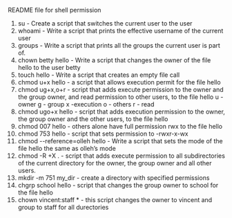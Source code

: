 README file for shell permission
1. su - Create a script that switches the current user to the user 
2. whoami - Write a script that prints the effective username of the current user
3. groups - Write a script that prints all the groups the current user is part of.
4. chown betty hello - Write a script that changes the owner of the file hello to the user betty
5. touch hello - Write a script that creates an empty file call
6. chmod u+x hello - a script that allows execution permit for the file hello
7. chmod ug+x,o+r - script that adds execute permission to the owner and the group owner, and read permission to other users, to the file hello u - owner g - group x -execution o - others r - read
8. chmod ugo+x hello - script that adds execution permission to the owner, the group owner and the other users, to the file hello
9. chmod 007 hello - others alone have full permission rwx to the file hello
10. chmod 753 hello - script that sets permission to -rwxr-x-wx
11. chmod --reference=olleh hello - Write a script that sets the mode of the file hello the same as olleh’s mode
12. chmod -R +X . - script that adds execute permission to all subdirectories of the current directory for the owner, the group owner and all other users.
12. mkdir -m 751 my_dir - create a directory with specified permissions
13. chgrp school hello - script that changes the group owner to school for the file hello
14. chown vincent:staff * - this script changes the owner to vincent and group to staff for all durectories
